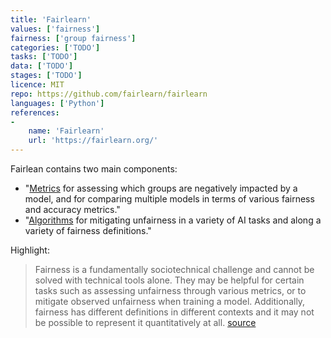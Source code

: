 ```yaml
---
title: 'Fairlearn'
values: ['fairness']
fairness: ['group fairness']
categories: ['TODO']
tasks: ['TODO']
data: ['TODO']
stages: ['TODO']
licence: MIT
repo: https://github.com/fairlearn/fairlearn
languages: ['Python']
references: 
- 
    name: 'Fairlearn'
    url: 'https://fairlearn.org/'
---
```


Fairlean contains two main components:

- "[Metrics](https://fairlearn.org/main/user_guide/assessment.html) for assessing which groups are negatively impacted by a model, and for comparing multiple models in terms of various fairness and accuracy metrics."
- "[Algorithms](https://fairlearn.org/main/user_guide/mitigation.html) for mitigating unfairness in a variety of AI tasks and along a variety of fairness definitions."

Highlight:

> Fairness is a fundamentally sociotechnical challenge and cannot be solved with technical tools alone. They may be helpful for certain tasks such as assessing unfairness through various metrics, or to mitigate observed unfairness when training a model. Additionally, fairness has different definitions in different contexts and it may not be possible to represent it quantitatively at all. [source](https://fairlearn.org/main/quickstart.html)
